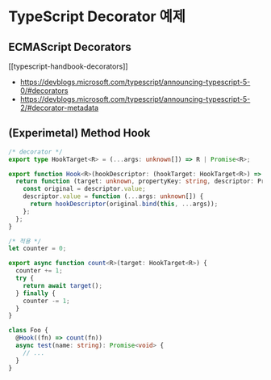 # TypeScript Decorator 예제

## ECMAScript Decorators

[[typescript-handbook-decorators]]

- <https://devblogs.microsoft.com/typescript/announcing-typescript-5-0/#decorators>
- <https://devblogs.microsoft.com/typescript/announcing-typescript-5-2/#decorator-metadata>

## (Experimetal) Method Hook

```ts
/* decorator */
export type HookTarget<R> = (...args: unknown[]) => R | Promise<R>;

export function Hook<R>(hookDescriptor: (hookTarget: HookTarget<R>) => R | Promise<R>) {
  return function (target: unknown, propertyKey: string, descriptor: PropertyDescriptor) {
    const original = descriptor.value;
    descriptor.value = function (...args: unknown[]) {
      return hookDescriptor(original.bind(this, ...args));
    };
  };
}

/* 적용 */
let counter = 0;

export async function count<R>(target: HookTarget<R>) {
  counter += 1;
  try {
    return await target();
  } finally {
    counter -= 1;
  }
}

class Foo {
  @Hook((fn) => count(fn))
  async test(name: string): Promise<void> {
    // ...
  }
}
```
